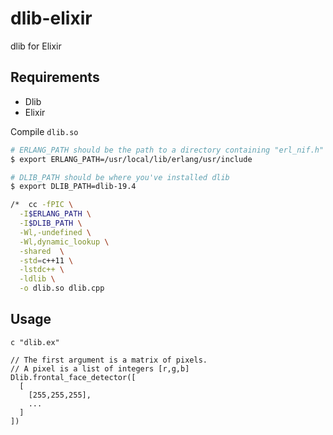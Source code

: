 # dlib-elixir
dlib for Elixir

## Requirements

 - Dlib
 - Elixir

Compile `dlib.so`

```sh
# ERLANG_PATH should be the path to a directory containing "erl_nif.h"
$ export ERLANG_PATH=/usr/local/lib/erlang/usr/include

# DLIB_PATH should be where you've installed dlib
$ export DLIB_PATH=dlib-19.4

/*  cc -fPIC \
  -I$ERLANG_PATH \
  -I$DLIB_PATH \
  -Wl,-undefined \
  -Wl,dynamic_lookup \
  -shared  \
  -std=c++11 \
  -lstdc++ \
  -ldlib \
  -o dlib.so dlib.cpp
```

## Usage

```
c "dlib.ex"

// The first argument is a matrix of pixels.
// A pixel is a list of integers [r,g,b]
Dlib.frontal_face_detector([
  [
    [255,255,255],
    ...
  ]
])
```

